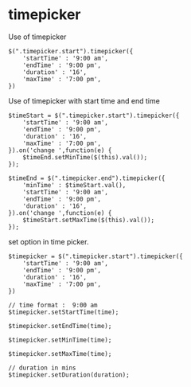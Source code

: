 # timepicker


Use of timepicker	

	$(".timepicker.start").timepicker({
		'startTime' : '9:00 am',
		'endTime' : '9:00 pm',
		'duration' : '16',
		'maxTime' : '7:00 pm',
	})

Use of timepicker with start time and end time

	$timeStart = $(".timepicker.start").timepicker({
		'startTime' : '9:00 am',
		'endTime' : '9:00 pm',
		'duration' : '16',
		'maxTime' : '7:00 pm',
	}).on('change ',function(e) {
		$timeEnd.setMinTime($(this).val());
	});
	
	$timeEnd = $(".timepicker.end").timepicker({
		'minTime' : $timeStart.val(),
		'startTime' : '9:00 am',
		'endTime' : '9:00 pm',
		'duration' : '16',
	}).on('change ',function(e) {
		$timeStart.setMaxTime($(this).val());
	});

set option in time picker.

	$timepicker = $(".timepicker.start").timepicker({
		'startTime' : '9:00 am',
		'endTime' : '9:00 pm',
		'duration' : '16',
		'maxTime' : '7:00 pm',
	})

	// time format :  9:00 am
	$timepicker.setStartTime(time);

	$timepicker.setEndTime(time);

	$timepicker.setMinTime(time);

	$timepicker.setMaxTime(time);

	// duration in mins
	$timepicker.setDuration(duration);
